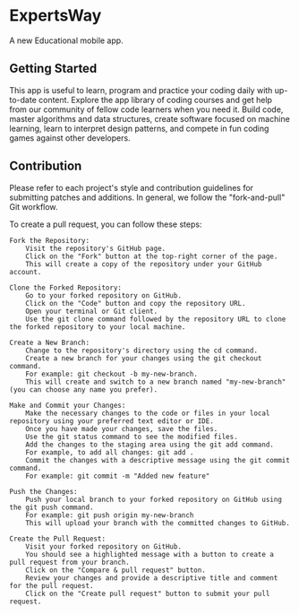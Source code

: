# ExpertsWay

A new Educational mobile app.

## Getting Started

This app is useful to learn, program and practice your coding daily with up-to-date content. Explore the app library of coding courses and get help from our community of fellow code learners when you need it. Build code, master algorithms and data structures, create software focused on machine learning, learn to interpret design patterns, and compete in fun coding games against other developers.


Contribution
------------

Please refer to each project's style and contribution guidelines for submitting patches and additions. In general, we follow the "fork-and-pull" Git workflow.

To create a pull request, you can follow these steps:

    Fork the Repository:
        Visit the repository's GitHub page.
        Click on the "Fork" button at the top-right corner of the page.
        This will create a copy of the repository under your GitHub account.

    Clone the Forked Repository:
        Go to your forked repository on GitHub.
        Click on the "Code" button and copy the repository URL.
        Open your terminal or Git client.
        Use the git clone command followed by the repository URL to clone the forked repository to your local machine.

    Create a New Branch:
        Change to the repository's directory using the cd command.
        Create a new branch for your changes using the git checkout command.
        For example: git checkout -b my-new-branch.
        This will create and switch to a new branch named "my-new-branch" (you can choose any name you prefer).

    Make and Commit your Changes:
        Make the necessary changes to the code or files in your local repository using your preferred text editor or IDE.
        Once you have made your changes, save the files.
        Use the git status command to see the modified files.
        Add the changes to the staging area using the git add command.
        For example, to add all changes: git add .
        Commit the changes with a descriptive message using the git commit command.
        For example: git commit -m "Added new feature"

    Push the Changes:
        Push your local branch to your forked repository on GitHub using the git push command.
        For example: git push origin my-new-branch
        This will upload your branch with the committed changes to GitHub.

    Create the Pull Request:
        Visit your forked repository on GitHub.
        You should see a highlighted message with a button to create a pull request from your branch.
        Click on the "Compare & pull request" button.
        Review your changes and provide a descriptive title and comment for the pull request.
        Click on the "Create pull request" button to submit your pull request.